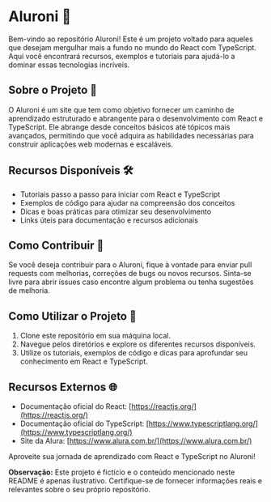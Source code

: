# Aluroni 🚀

Bem-vindo ao repositório Aluroni! Este é um projeto voltado para aqueles que desejam mergulhar mais a fundo no mundo do React com TypeScript. Aqui você encontrará recursos, exemplos e tutoriais para ajudá-lo a dominar essas tecnologias incríveis.

## Sobre o Projeto 📜

O Aluroni é um site que tem como objetivo fornecer um caminho de aprendizado estruturado e abrangente para o desenvolvimento com React e TypeScript. Ele abrange desde conceitos básicos até tópicos mais avançados, permitindo que você adquira as habilidades necessárias para construir aplicações web modernas e escaláveis.

## Recursos Disponíveis 🛠️

- Tutoriais passo a passo para iniciar com React e TypeScript
- Exemplos de código para ajudar na compreensão dos conceitos
- Dicas e boas práticas para otimizar seu desenvolvimento
- Links úteis para documentação e recursos adicionais

## Como Contribuir 🤝

Se você deseja contribuir para o Aluroni, fique à vontade para enviar pull requests com melhorias, correções de bugs ou novos recursos. Sinta-se livre para abrir issues caso encontre algum problema ou tenha sugestões de melhoria.

## Como Utilizar o Projeto 🚀

1. Clone este repositório em sua máquina local.
2. Navegue pelos diretórios e explore os diferentes recursos disponíveis.
3. Utilize os tutoriais, exemplos de código e dicas para aprofundar seu conhecimento em React e TypeScript.

## Recursos Externos 🌐

- Documentação oficial do React: [https://reactjs.org/](https://reactjs.org/)
- Documentação oficial do TypeScript: [https://www.typescriptlang.org/](https://www.typescriptlang.org/)
- Site da Alura: [https://www.alura.com.br/](https://www.alura.com.br/)

Aproveite sua jornada de aprendizado com React e TypeScript no Aluroni!

**Observação:** Este projeto é fictício e o conteúdo mencionado neste README é apenas ilustrativo. Certifique-se de fornecer informações reais e relevantes sobre o seu próprio repositório.
